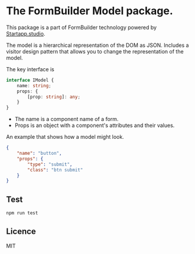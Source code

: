 The FormBuilder Model package.
=

This package is a part of FormBuilder technology powered by [Startapp.studio](https://www.startapp.studio).

The model is a hierarchical representation of the DOM as JSON. Includes a visitor design pattern that allows you to change the representation of the model.

The key interface is
```ts
interface IModel {
    name: string;
    props: { 
        [prop: string]: any;
    }
}
```

- The name is a component name of a form.
- Props is an object with a component's attributes and their values.

An example that shows how a model might look.
```json
{
    "name": "button",
    "props": {
        "type": "submit",
        "class": "btn submit"
    }
}
```

Test
-

```bash
npm run test
```

Licence
-

MIT
